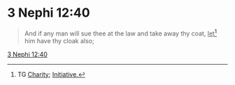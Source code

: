 # 3 Nephi 12:40

> And if any man will sue thee at the law and take away thy coat, <u>let</u>[^a] him have thy cloak also;

[3 Nephi 12:40](https://www.churchofjesuschrist.org/study/scriptures/bofm/3-ne/12?lang=eng&id=p40#p40)


[^a]: TG [Charity](https://www.churchofjesuschrist.org/study/scriptures/tg/charity?lang=eng); [Initiative.](https://www.churchofjesuschrist.org/study/scriptures/tg/initiative?lang=eng)

